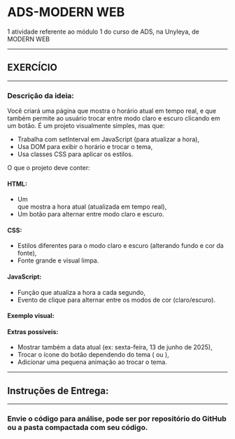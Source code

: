 # ADS-MODERN WEB
1 atividade referente ao módulo 1 do curso de ADS, na Unyleya, de MODERN WEB

---------------------------------------
## EXERCÍCIO
---------------------------------------


### Descrição da ideia:

Você criará uma página que mostra o horário atual em tempo real, e que também permite ao usuário trocar entre modo claro e escuro clicando em um botão.
É um projeto visualmente simples, mas que:
- Trabalha com setInterval em JavaScript (para atualizar a hora),
- Usa DOM para exibir o horário e trocar o tema,
- Usa classes CSS para aplicar os estilos.

O que o projeto deve conter:
#### HTML:
- Um <div> que mostra a hora atual (atualizada em tempo real),
- Um botão para alternar entre modo claro e escuro.

#### CSS:
- Estilos diferentes para o modo claro e escuro (alterando fundo e cor da fonte),
- Fonte grande e visual limpa.

#### JavaScript:
- Função que atualiza a hora a cada segundo,
- Evento de clique para alternar entre os modos de cor (claro/escuro).
  
#### Exemplo visual:

#### Extras possíveis:
- Mostrar também a data atual (ex: sexta-feira, 13 de junho de 2025),
- Trocar o ícone do botão dependendo do tema ( ou ),
 - Adicionar uma pequena animação ao trocar o tema.

---------------------------------------
## Instruções de Entrega:
---------------------------------------
###  Envie o código para análise, pode ser por repositório do GitHub ou a pasta compactada com seu código.
